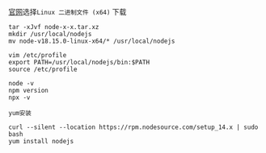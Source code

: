 [官网](https://nodejs.org/zh-cn/download/)选择`Linux 二进制文件 (x64)` 下载
```
tar -xJvf node-x-x.tar.xz
mkdir /usr/local/nodejs
mv node-v18.15.0-linux-x64/* /usr/local/nodejs

vim /etc/profile
export PATH=/usr/local/nodejs/bin:$PATH
source /etc/profile

node -v
npm version
npx -v
```

`yum安装`
```
curl --silent --location https://rpm.nodesource.com/setup_14.x | sudo bash
yum install nodejs
```